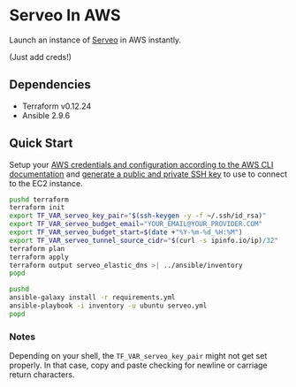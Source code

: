 # Serveo In AWS

Launch an instance of [Serveo](https://serveo.net) in AWS instantly. 

(Just add creds!)

## Dependencies

* Terraform v0.12.24
* Ansible 2.9.6

## Quick Start

Setup your [AWS credentials and configuration according to the AWS CLI documentation](https://docs.aws.amazon.com/cli/latest/userguide/cli-configure-files.html) and [generate a public and private SSH key](https://help.github.com/en/github/authenticating-to-github/generating-a-new-ssh-key-and-adding-it-to-the-ssh-agent) to use to connect to the EC2 instance.

```sh
pushd terraform
terraform init
export TF_VAR_serveo_key_pair="$(ssh-keygen -y -f ~/.ssh/id_rsa)"
export TF_VAR_serveo_budget_email="YOUR_EMAIL@YOUR_PROVIDER.COM"
export TF_VAR_serveo_budget_start=$(date +"%Y-%m-%d_%H:%M")
export TF_VAR_serveo_tunnel_source_cidr="$(curl -s ipinfo.io/ip)/32"
terraform plan
terraform apply
terraform output serveo_elastic_dns >| ../ansible/inventory
popd

pushd
ansible-galaxy install -r requirements.yml
ansible-playbook -i inventory -u ubuntu serveo.yml
popd
```

### Notes
Depending on your shell, the `TF_VAR_serveo_key_pair` might not get set properly.  In that case, copy and paste checking for newline or carriage return characters.
